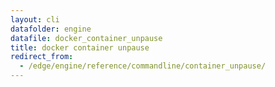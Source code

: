 ```yaml
---
layout: cli
datafolder: engine
datafile: docker_container_unpause
title: docker container unpause
redirect_from:
  - /edge/engine/reference/commandline/container_unpause/
---
```

